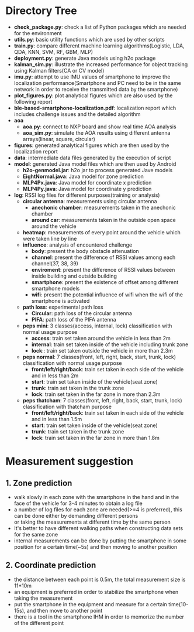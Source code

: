 # Directory Tree

* **check_package.py**: check a list of Python packages which are needed for the environment
* **utils.py**: basic utility functions which are used by other scripts
* **train.py**: compare different machine learning algorithms(Logistic, LDA, QDA, KNN, SVM, RF, GBM, MLP)
* **deployment.py**: generate Java models using h2o package
* **kalman_sim.py**: illustrate the increased performance for object tracking using Kalman filters(CA or CV model)
* **imu.py**: attempt to use IMU values of smartphone to improve the localization performance(Smartphone and PC need 
  to be in the same network in order to receive the transmitted data by the smartphone)
* **plot_figures.py**: plot analytical figures which are also used by the following report
* **ble-based-smartphone-localization.pdf**: localization report which includes challenge issues and the detailed algorithm
* **aoa**
  * **aoa.py**: connect to NXP board and show real time AOA analysis
  * **aoa_sim.py**: simulate the AOA results using different antenna arrays(linear, square, circular)
* **figures**: generated analytical figures which are then used by the localization report
* **data**: intermediate data files generated by the execution of script
* **model**: generated Java model files which are then used by Android
    * **h2o-genmodel.jar**: h2o jar to process generated Jave models
    * **EightNormal.java**: Java model for zone prediction
    * **MLP4Px.java**: Java model for coordinate x prediction
    * **MLP4Py.java**: Java model for coordinate y prediction
* **log**: RSSI log files for different purposes(training or analysis)
  * **circular antenna**: measurements using circular antenna
    * **anechonic chamber**: measurements taken in the anechonic chamber
    * **around car**: measurements taken in the outside open space around the vehicle
  * **heatmap**: measurements of every point around the vehicle which were taken line by line
  * **influence**: analysis of encountered challenge
    * **body**: present the body obstacle attenuation
    * **channel**: present the difference of RSSI values among each channel(37, 38, 39)
    * **enviroment**: present the difference of RSSI values between inside building and outside building
    * **smartphone**: present the existence of offset among different smartphone models
    * **wifi**: present the potential influence of wifi when the wifi of the smartphone is activated
  * **path loss**: experimental path loss
    * **Circular**: path loss of the circular antenna
    * **PIFA**: path loss of the PIFA antenna
  * **peps mini**: 3 classes(access, internal, lock) classification with normal usage purpose
    * **access**: train set taken around the vehicle in less than 2m
    * **internal**: train set taken inside of the vehicle including trunk zone
    * **lock**:: train set taken outside the vehicle in more than 2.3m
  * **peps normal**: 7 classes(front, left, right, back, start, trunk, lock) classification with normal usage purpose
    * **front/left/right/back**: train set taken in each side of the vehicle and in less than 2m
    * **start**: train set taken inside of the vehicle(seat zone)
    * **trunk**: train set taken in the trunk zone
    * **lock**: train set taken in the far zone in more than 2.3m
  * **peps thatcham**: 7 classes(front, left, right, back, start, trunk, lock) classification with thatcham purpose
    * **front/left/right/back**: train set taken in each side of the vehicle and in less than 1.5m
    * **start**: train set taken inside of the vehicle(seat zone)
    * **trunk**: train set taken in the trunk zone
    * **lock**: train set taken in the far zone in more than 1.8m

# Measurement suggestion

## 1. Zone prediction
* walk slowly in each zone with the smartphone in the hand and in the face of the vehicle for 3-4 minutes to obtain a log file
* a number of log files for each zone are needed(>=4 is preferred), this can be done either by demanding different persons  
  or taking the measurements at different time by the same person
* It's better to have different walking paths when constructing data sets for the same zone
* internal measurements can be done by putting the smartphone in some position for a certain time(~5s) and then moving to another
  position 
      
## 2. Coordinate prediction
* the distance between each point is 0.5m, the total measurement size is 11*10m 
* an equipment is preferred in order to stabilize the smartphone when taking the measurement 
* put the smartphone in the equipment and measure for a certain time(10-15s), and then move to another point
* there is a tool in the smartphone IHM in order to memorize the number of the different point